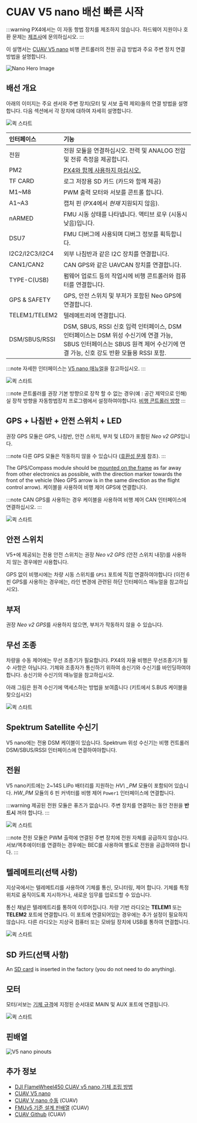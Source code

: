 # CUAV V5 nano 배선 빠른 시작

:::warning PX4에서는 이 자동 항법 장치를 제조하지 않습니다. 하드웨어 지원이나 호환 문제는 [제조사](https://store.cuav.net/)에 문의하십시오.
:::

이 설명서는 [ CUAV V5 nano](../flight_controller/cuav_v5_nano.md) 비행 콘트롤러의 전원 공급 방법과 주요 주변 장치 연결 방법을 설명합니다.

![Nano Hero Image](../../assets/flight_controller/cuav_v5_nano/v5_nano_01.png)


## 배선 개요

아래의 이미지는 주요 센서와 주변 장치(모터 및 서보 출력 제외)들의 연결 방법을 설명합니다. 다음 섹션에서 각 장치에 대하여 자세히 설명합니다.

![퀵 스타트](../../assets/flight_controller/cuav_v5_nano/connection/v5_nano_quickstart_02.png)

| 인터페이스           | 기능                                                                                                                  |
|:--------------- |:------------------------------------------------------------------------------------------------------------------- |
| 전원              | 전원 모듈을 연결하십시오. 전력 및 ANALOG 전압 및 전류 측정을 제공합니다.                                                                       |
| PM2             | [PX4와 함께 사용하지 마십시오.](../flight_controller/cuav_v5_nano.md#compatibility_pm2)                                        |
| TF CARD         | 로그 저장용 SD 카드 (카드와 함께 제공)                                                                                            |
| M1~M8           | PWM 출력 모터와 서보를 콘트롤 합니다.                                                                                             |
| A1~A3           | 캡처 핀 (PX4에서 *현재* 지원되지 않음).                                                                                          |
| nARMED          | FMU 시동 상태를 나타냅니다. 액티브 로우 (시동시 낮음)입니다.                                                                               |
| DSU7            | FMU 디버그에 사용되며 디버그 정보를 획득합니다.                                                                                        |
| I2C2/I2C3/I2C4  | 외부 나침반과 같은 I2C 장치를 연결합니다.                                                                                           |
| CAN1/CAN2       | CAN GPS와 같은 UAVCAN 장치를 연결합니다.                                                                                       |
| TYPE-C\(USB\) | 펌웨어 업로드 등의 작업시에 비행 콘트롤러와 컴퓨터를 연결합니다.                                                                                |
| GPS & SAFETY    | GPS, 안전 스위치 및 부저가 포함된 Neo GPS에 연결합니다.                                                                               |
| TELEM1/TELEM2   | 텔레메트리에 연결합니다.                                                                                                       |
| DSM/SBUS/RSSI   | DSM, SBUS, RSSI 신호 입력 인터페이스, DSM 인터페이스는 DSM 위성 수신기에 연결 가능, SBUS 인터페이스는 SBUS 원격 제어 수신기에 연결 가능, 신호 강도 반환 모듈용 RSSI 포함. |

:::note
자세한 인터페이스는 [V5 nano 매뉴얼](http://manual.cuav.net/V5-nano.pdf)을 참고하십시오.
:::

![퀵 스타트](../../assets/flight_controller/cuav_v5_nano/connection/v5_nano_quickstart_03.png)

:::note
콘트롤러를 권장 기본 방향으로 장착 할 수 없는 경우(예 : 공간 제약으로 인해) 실 장착 방향을 자동항법장치 프로그램에서 설정하여야합니다. [비행 콘트롤러 방향](../advanced_features/rtk-gps.md)
:::

## GPS + 나침반 + 안전 스위치 + LED

권장 GPS 모듈은 GPS, 나침반, 안전 스위치, 부저 및 LED가 포함된 *Neo v2 GPS*입니다.

:::note
다른 GPS 모듈은 작동하지 않을 수 있습니다 ([호환성 문제](../flight_controller/cuav_v5_nano.md#compatibility_gps) 참조).
:::

The GPS/Compass module should be [mounted on the frame](../assembly/mount_gps_compass.md) as far away from other electronics as possible, with the direction marker towards the front of the vehicle (Neo GPS arrow is in the same direction as the flight control arrow). 케이블을 사용하여 비행 제어 GPS에 연결합니다.

:::note
CAN GPS를 사용하는 경우 케이블을 사용하여 비행 제어 CAN 인터페이스에 연결하십시오.
:::

![퀵 스타트](../../assets/flight_controller/cuav_v5_nano/connection/v5_nano_quickstart_04.png)


## 안전 스위치

V5+에 제공되는 전용 안전 스위치는 권장 *Neo v2 GPS* (안전 스위치 내장)를 사용하지 않는 경우에만 사용합니다.

GPS 없이 비행시에는 차량 시동 스위치를 `GPS1` 포트에 직접 연결하여야합니다 (이전 6 핀 GPS를 사용하는 경우에는,  라인 변경에 관련된 하단 인터페이스 매뉴얼을 참고하십시오).


## 부저

권장 *Neo v2 GPS*를 사용하지 않으면, 부저가 작동하지 않을 수 있습니다.


## 무선 조종

차량을 수동 제어에는 무선 조종기가 필요합니다. PX4의 자율 비행은 무선조종기가 필수 사항은 아닙니다. 기체와 조종자가 통신하기 위하여 송신기와 수신기를 바인딩하여야 합니다. 송신기와 수신기의 매뉴얼을 참고하십시오.

아래 그림은 원격 수신기에 액세스하는 방법을 보여줍니다 (키트에서 S.BUS 케이블을 찾으십시오)

![퀵 스타트](../../assets/flight_controller/cuav_v5_nano/connection/v5_nano_quickstart_05.png)


## Spektrum Satellite 수신기

V5 nano에는 전용 DSM 케이블이 있습니다. Spektrum 위성 수신기는 비행 컨트롤러 DSM/SBUS/RSSI 인터페이스에 연결하여야합니다.


## 전원

V5 nano키트에는 2~14S LiPo 배터리를 지원하는 *HV\ _PM* 모듈이 포함되어 있습니다. *HW\_PM* 모듈의 6 핀 커넥터를 비행 제어 `Power1` 인터페이스에 연결합니다.

:::warning
제공된 전원 모듈은 퓨즈가 없습니다. 주변 장치를 연결하는 동안 전원을 **반드시** 꺼야 합니다.
:::

![퀵 스타트](../../assets/flight_controller/cuav_v5_nano/connection/v5_nano_quickstart_06.png)

:::note
전원 모듈은 PWM 출력에 연결된 주변 장치에 전원 자체를 공급하지 않습니다.
서보/액추에이터를 연결하는 경우에는 BEC를 사용하여 별도로 전원을 공급하여야 합니다. 
:::

## 텔레메트리(선택 사항)

지상국에서는 텔레메트리를 사용하여 기체를 통신, 모니터링, 제어 합니다. 기체를 특정 위치로 움직이도록 지시하거나, 새로운 임무를 업로드할 수 있습니다.

통신 채널은 텔레메트리를 통하여 이루어집니다. 차량 기반 라디오는 **TELEM1** 또는 **TELEM2** 포트에 연결합니다. 이 포트에 연결되어있는 경우에는 추가 설정이 필요하지 않습니다. 다른 라디오는 지상국 컴퓨터 또는 모바일 장치에 USB를 통하여 연결합니다.

![퀵 스타트](../../assets/flight_controller/cuav_v5_nano/connection/v5_nano_quickstart_07.png)


<span id="sd_card"></span>
## SD 카드(선택 사항)

An [SD card](../getting_started/px4_basic_concepts.md#sd-cards-removable-memory) is inserted in the factory (you do not need to do anything).


## 모터

모터/서보는 [기체 규격](../airframes/airframe_reference.md)에 지정된 순서대로 MAIN 및 AUX 포트에 연결됩니다.

![퀵 스타트](../../assets/flight_controller/cuav_v5_nano/connection/v5_nano_quickstart_06.png)


## 핀배열

![V5 nano pinouts](../../assets/flight_controller/cuav_v5_nano/v5_nano_pinouts.png)


## 추가 정보

- [DJI FlameWheel450 CUAV v5 nano 기체 조립 방법](../frames_multicopter/dji_f450_cuav_5nano.md)
- [CUAV V5 nano](../flight_controller/cuav_v5_nano.md)
- [CUAV V nano 수동](http://manual.cuav.net/V5-nano.pdf) (CUAV)
- [FMUv5 기준 설계 핀배열](https://docs.google.com/spreadsheets/d/1-n0__BYDedQrc_2NHqBenG1DNepAgnHpSGglke-QQwY/edit#gid=912976165) (CUAV)
- [CUAV Github](https://github.com/cuav) (CUAV)
